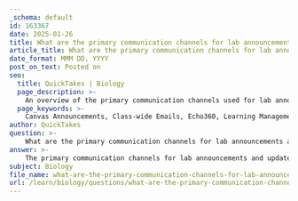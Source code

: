 ```yaml
---
_schema: default
id: 163367
date: 2025-01-26
title: What are the primary communication channels for lab announcements and updates?
article_title: What are the primary communication channels for lab announcements and updates?
date_format: MMM DD, YYYY
post_on_text: Posted on
seo:
  title: QuickTakes | Biology
  page_description: >-
    An overview of the primary communication channels used for lab announcements and updates, including Canvas, class emails, Echo360, LMS, and in-person communication.
  page_keywords: >-
    Canvas Announcements, Class-wide Emails, Echo360, Learning Management System, in-person announcements, lab updates, course communication, student notifications, assignment changes, course logistics
author: QuickTakes
question: >-
    What are the primary communication channels for lab announcements and updates?
answer: >-
    The primary communication channels for lab announcements and updates include:\n\n1. **Canvas Announcements**: This platform is often used to post important updates regarding the course, including schedule changes, additional resources, and reminders about deadlines.\n\n2. **Class-wide Emails**: Instructors may send emails to the entire class to ensure that all students receive critical information directly in their inboxes.\n\n3. **Echo360**: This tool can be utilized for screen recordings and other instructional materials, providing a way to communicate updates visually and audibly.\n\n4. **Learning Management System (LMS)**: Regular updates can be posted on the LMS, where students can check for announcements, lecture slides, and information about lab make-ups.\n\n5. **In-person Announcements**: For courses that meet in person, instructors may also communicate important updates during class sessions.\n\nThese channels are essential for keeping students informed about course logistics, assignment changes, and other important information necessary for managing their coursework effectively.
subject: Biology
file_name: what-are-the-primary-communication-channels-for-lab-announcements-and-updates.md
url: /learn/biology/questions/what-are-the-primary-communication-channels-for-lab-announcements-and-updates
---
```


&nbsp;